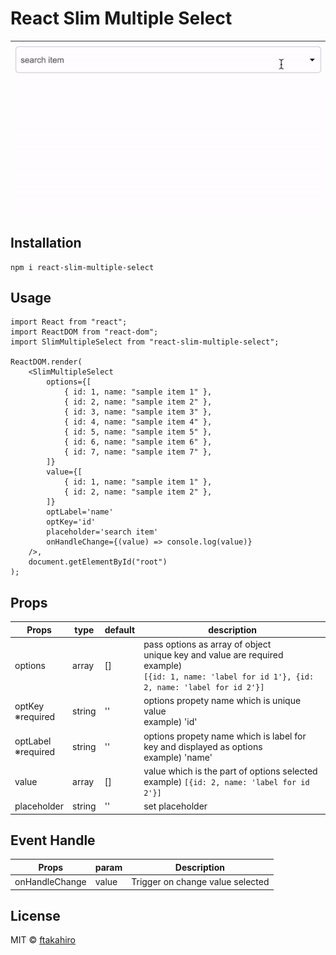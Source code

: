 # React Slim Multiple Select

![react-multiple-select-dropdown-menu](screenshot/react-slim-multiple-select-2021-10-30.gif)

## Installation

```
npm i react-slim-multiple-select
```

## Usage

```
import React from "react";
import ReactDOM from "react-dom";
import SlimMultipleSelect from "react-slim-multiple-select";

ReactDOM.render(
    <SlimMultipleSelect
        options={[
            { id: 1, name: "sample item 1" },
            { id: 2, name: "sample item 2" },
            { id: 3, name: "sample item 3" },
            { id: 4, name: "sample item 4" },
            { id: 5, name: "sample item 5" },
            { id: 6, name: "sample item 6" },
            { id: 7, name: "sample item 7" },
        ]}
        value={[
            { id: 1, name: "sample item 1" },
            { id: 2, name: "sample item 2" },
        ]}
        optLabel='name'
        optKey='id'
        placeholder='search item'
        onHandleChange={(value) => console.log(value)}
    />,
    document.getElementById("root")
);

```

## Props

| Props                   | type   | default | description                                                                                                                                                    |
| ----------------------- | ------ | ------- | -------------------------------------------------------------------------------------------------------------------------------------------------------------- |
| options                 | array  | []      | pass options as array of object <br> unique key and value are required <br> example) <br> `[{id: 1, name: 'label for id 1'}, {id: 2, name: 'label for id 2'}]` |
| optKey <br> ※required   | string | ''      | options propety name which is unique value <br> example) 'id'                                                                                                  |
| optLabel <br> ※required | string | ''      | options propety name which is label for key and displayed as options <br> example) 'name'                                                                      |
| value                   | array  | []      | value which is the part of options selected <br> example) `[{id: 2, name: 'label for id 2'}]`                                                                  |
| placeholder             | string | ''      | set placeholder                                                                                                                                                |

## Event Handle

| Props          | param | Description                      |
| -------------- | ----- | -------------------------------- |
| onHandleChange | value | Trigger on change value selected |

## License

MIT © [ftakahiro](https://github.com/ftakahiro)

